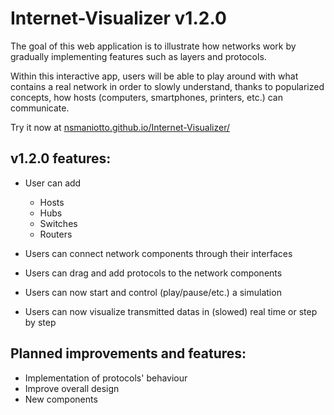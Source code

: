 
# Internet-Visualizer v1.2.0


The goal of this web application is to illustrate how networks work by gradually implementing features such as layers and protocols.

Within this interactive app, users will be able to play around with what contains a real network in order to slowly understand, thanks to popularized concepts, how hosts (computers, smartphones, printers, etc.) can communicate.

Try it now at [nsmaniotto.github.io/Internet-Visualizer/](https://nsmaniotto.github.io/Internet-Visualizer/)


## v1.2.0 features:

- User can add
	- Hosts
	- Hubs
	- Switches
	- Routers

- Users can connect network components through their interfaces

- Users can drag and add protocols to the network components

- Users can now start and control (play/pause/etc.) a simulation 

- Users can now visualize transmitted datas in (slowed) real time or step by step


## Planned improvements and features:

- Implementation of protocols' behaviour
- Improve overall design
- New components